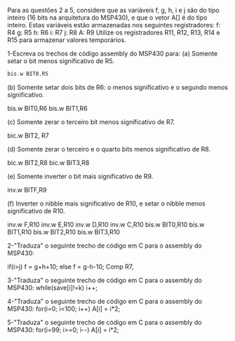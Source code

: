 Para as questões 2 a 5, considere que as variáveis f, g, h, i e j são do tipo inteiro (16 bits na arquitetura do MSP430), e que o vetor A[] é do tipo inteiro. Estas variáveis estão armazenadas nos seguintes registradores: f: R4 g: R5 h: R6 i: R7 j: R8 A: R9 Utilize os registradores R11, R12, R13, R14 e R15 para armazenar valores temporários.

1-Escreva os trechos de código assembly do MSP430 para: 
(a) Somente setar o bit menos significativo de R5.

```C
bis.w BIT0,R5
```

(b) Somente setar dois bits de R6: o menos significativo e o segundo menos significativo. 

bis.w BIT0,R6
bis.w BIT1,R6

(c) Somente zerar o terceiro bit menos significativo de R7.

bic.w BIT2, R7

(d) Somente zerar o terceiro e o quarto bits menos significativo de R8.

bic.w BIT2,R8
bic.w BIT3,R8

(e) Somente inverter o bit mais significativo de R9.

inv.w BITF,R9

(f) Inverter o nibble mais significativo de R10, e setar o nibble menos significativo de R10.

inv.w F,R10
inv.w E,R10
inv.w D,R10
inv.w C,R10
bis.w BIT0,R10
bis.w BIT1,R10
bis.w BIT2,R10
bis.w BIT3,R10

2-"Traduza" o seguinte trecho de código em C para o assembly do MSP430:

if(i>j) f = g+h+10;
else f = g-h-10;
Comp R7,

3-"Traduza" o seguinte trecho de código em C para o assembly do MSP430:
while(save[i]!=k) i++;

4-"Traduza" o seguinte trecho de código em C para o assembly do MSP430:
for(i=0; i<100; i++) A[i] = i*2;

5-"Traduza" o seguinte trecho de código em C para o assembly do MSP430:
for(i=99; i>=0; i--) A[i] = i*2;
